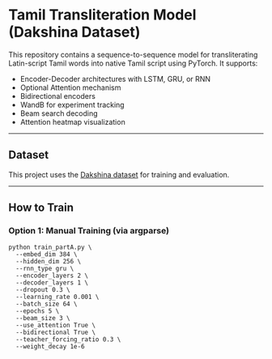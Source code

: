 # Tamil Transliteration Model (Dakshina Dataset)

This repository contains a sequence-to-sequence model for transliterating Latin-script Tamil words into native Tamil script using PyTorch. It supports:

- Encoder-Decoder architectures with LSTM, GRU, or RNN
- Optional Attention mechanism
- Bidirectional encoders
- WandB for experiment tracking
- Beam search decoding
- Attention heatmap visualization

---

## Dataset

This project uses the [Dakshina dataset](https://github.com/google-research-datasets/dakshina) for training and evaluation.  


---

## How to Train

### Option 1: Manual Training (via argparse)

```
python train_partA.py \
  --embed_dim 384 \
  --hidden_dim 256 \
  --rnn_type gru \
  --encoder_layers 2 \
  --decoder_layers 1 \
  --dropout 0.3 \
  --learning_rate 0.001 \
  --batch_size 64 \
  --epochs 5 \
  --beam_size 3 \
  --use_attention True \
  --bidirectional True \
  --teacher_forcing_ratio 0.3 \
  --weight_decay 1e-6

